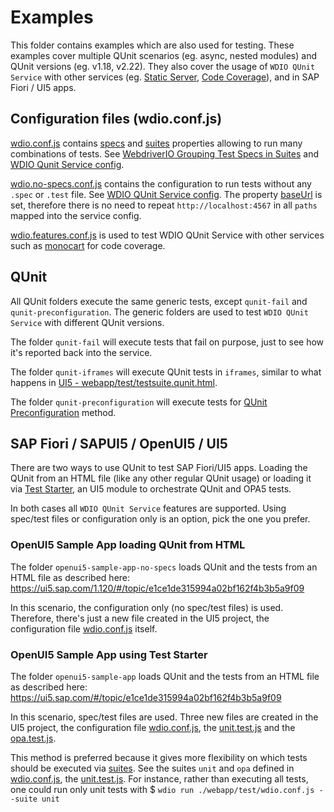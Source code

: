 # Examples

This folder contains examples which are also used for testing. These examples cover multiple QUnit scenarios (eg. async, nested modules) and QUnit versions (eg. v1.18, v2.22). They also cover the usage of `WDIO QUnit Service` with other services (eg. [Static Server](https://www.npmjs.com/package/@wdio/static-server-service), [Code Coverage](https://www.npmjs.com/package/wdio-monocart-service)), and in SAP Fiori / UI5 apps.

## Configuration files (wdio.conf.js)

[wdio.conf.js](wdio.conf.js) contains [specs](https://webdriver.io/docs/configuration#specs) and [suites](https://webdriver.io/docs/configuration#suites) properties allowing to run many combinations of tests. See [WebdriverIO Grouping Test Specs in Suites](https://webdriver.io/docs/organizingsuites#grouping-test-specs-in-suites) and [WDIO Qunit Service config](https://webdriver.io/docs/wdio-qunit-service#with-spec-or-test-files).

[wdio.no-specs.conf.js](wdio.no-specs.conf.js) contains the configuration to run tests without any `.spec` or `.test` file. See [WDIO QUnit Service config](https://webdriver.io/docs/wdio-qunit-service#configuration-only-no-spec-or-test-files). The property [baseUrl](https://webdriver.io/docs/configuration#baseurl) is set, therefore there is no need to repeat `http://localhost:4567` in all `paths` mapped into the service config.

[wdio.features.conf.js](wdio.features.conf.js) is used to test WDIO QUnit Service with other services such as [monocart](https://www.npmjs.com/package/wdio-monocart-service) for code coverage.

## QUnit

All QUnit folders execute the same generic tests, except `qunit-fail` and `qunit-preconfiguration`. The generic folders are used to test `WDIO QUnit Service` with different QUnit versions.

The folder `qunit-fail` will execute tests that fail on purpose, just to see how it's reported back into the service.

The folder `qunit-iframes` will execute QUnit tests in `iframes`, similar to what happens in [UI5 - webapp/test/testsuite.qunit.html](https://ui5.sap.com/#/topic/e1ce1de315994a02bf162f4b3b5a9f09).

The folder `qunit-preconfiguration` will execute tests for [QUnit Preconfiguration](https://qunitjs.com/api/config) method.

## SAP Fiori / SAPUI5 / OpenUI5 / UI5

There are two ways to use QUnit to test SAP Fiori/UI5 apps. Loading the QUnit from an HTML file (like any other regular QUnit usage) or loading it via [Test Starter](https://ui5.sap.com/sdk/#/topic/032be2cb2e1d4115af20862673bedcdb), an UI5 module to orchestrate QUnit and OPA5 tests.

In both cases all `WDIO QUnit Service` features are supported. Using spec/test files or configuration only is an option, pick the one you prefer.

### OpenUI5 Sample App loading QUnit from HTML

The folder `openui5-sample-app-no-specs` loads QUnit and the tests from an HTML file as described here: https://ui5.sap.com/1.120/#/topic/e1ce1de315994a02bf162f4b3b5a9f09

In this scenario, the configuration only (no spec/test files) is used. Therefore, there's just a new file created in the UI5 project, the configuration file [wdio.conf.js](openui5-sample-app-no-specs/webapp/test/wdio.conf.js) itself.

### OpenUI5 Sample App using Test Starter

The folder `openui5-sample-app` loads QUnit and the tests from an HTML file as described here: https://ui5.sap.com/#/topic/e1ce1de315994a02bf162f4b3b5a9f09

In this scenario, spec/test files are used. Three new files are created in the UI5 project, the configuration file [wdio.conf.js](openui5-sample-app/webapp/test/wdio.conf.js), the [unit.test.js](openui5-sample-app/webapp/test/unit/unit.test.js) and the [opa.test.js](openui5-sample-app/webapp/test/integration/opa.test.js).

This method is preferred because it gives more flexibility on which tests should be executed via [suites](https://webdriver.io/docs/organizingsuites/#grouping-test-specs-in-suites). See the suites `unit` and `opa` defined in [wdio.conf.js](openui5-sample-app/webapp/test/wdio.conf.js), the [unit.test.js](openui5-sample-app/webapp/test/unit/unit.test.js). For instance, rather than executing all tests, one could run only unit tests with $ `wdio run ./webapp/test/wdio.conf.js --suite unit`
